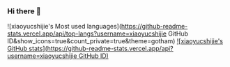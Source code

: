 ### Hi there 👋

<!--
**xiaoyucshijie/xiaoyucshijie** is a ✨ _special_ ✨ repository because its `README.md` (this file) appears on your GitHub profile.

Here are some ideas to get you started:

- 🔭 I’m currently working on ...
- 🌱 I’m currently learning ...
- 👯 I’m looking to collaborate on ...
- 🤔 I’m looking for help with ...
- 💬 Ask me about ...
- 📫 How to reach me: ...
- 😄 Pronouns: ...
- ⚡ Fun fact: ...
-->
![xiaoyucshijie's Most used languages](https://github-readme-stats.vercel.app/api/top-langs?username=xiaoyucshijie GitHub ID&show_icons=true&count_private=true&theme=gotham)
[![xiaoyucshijie's GitHub stats](https://github-readme-stats.vercel.app/api?username=xiaoyucshijie GitHub ID)](https://github.com/anuraghazra/github-readme-stats)

